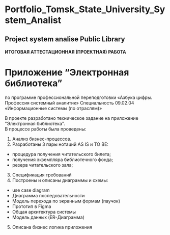 # Portfolio_Tomsk_State_University_System_Analist
## Project system analise Public Library
#### ИТОГОВАЯ АТТЕСТАЦИОННАЯ (ПРОЕКТНАЯ) РАБОТА
# Приложение “Электронная библиотека”
по программе профессиональной переподготовки
«Азбука цифры. Профессия системный аналитик»
Специальность 09.02.04 «Информационные системы (по отраслям)»   

В проекте разработано техническое задание на приложение "Электронная библиотека".   
В процессе работы была проведены:
1. Анализ бизнес-процессов.
2. Разработаны 3 пары нотаций AS IS и TO BE:
- процедура получения читательского билета;   
- получения экземпляра библиотечного фонда;   
- резерв читательского зала;
3. Спецификация требований
4. Построены и описаны диаграммы и схемы:
  - use case diagram
  - Диаграмма последовательности
  - Модель перехода по экранным формам (паучок)
  - Прототип в Figma
  - Общая архитектура системы
  - Модель данных (ER-Диаграмма)
5. Описана бизнес логика приложения
